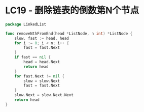 # LC19 - 删除链表的倒数第N个节点

```go title="RemoveNthNodeFromEndOfList.go" linenums="1"
package LinkedList

func removeNthFromEnd(head *ListNode, n int) *ListNode {
	slow, fast := head, head
	for i := 0; i < n; i++ {
		fast = fast.Next
	}
	if fast == nil {
		head = head.Next
		return head
	}
	for fast.Next != nil {
		slow = slow.Next
		fast = fast.Next
	}
	slow.Next = slow.Next.Next
	return head
}
```


